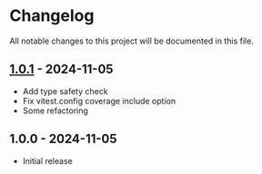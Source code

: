 # Changelog

All notable changes to this project will be documented in this file.

## [1.0.1](https://github.com/kudashevs/vite-plugin-remove-blocks/compare/v1.0.0...v1.0.1) - 2024-11-05

- Add type safety check
- Fix vitest.config coverage include option
- Some refactoring

## 1.0.0 - 2024-11-05

- Initial release